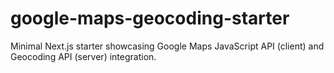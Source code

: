 # google-maps-geocoding-starter
Minimal Next.js starter showcasing Google Maps JavaScript API (client) and Geocoding API (server) integration.
